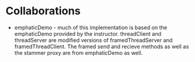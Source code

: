 # Collaborations

* emphaticDemo - much of this implementation is based on the emphaticDemo
  provided by the instructor. threadClient and threadServer are modified
  versions of framedThreadServer and framedThreadClient. The framed send and
  recieve methods as well as the stammer proxy are from emphaticDemo as well.


